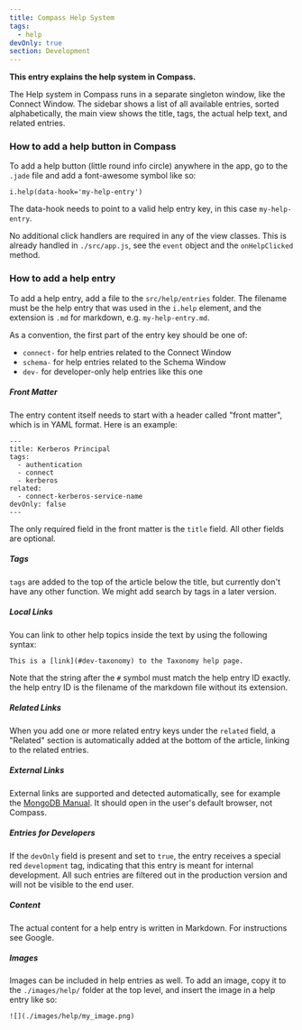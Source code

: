 ```yaml
---
title: Compass Help System
tags:
  - help
devOnly: true
section: Development
---
```


<strong>This entry explains the help system in Compass.</strong>

The Help system in Compass runs in a separate singleton window, like the
Connect Window. The sidebar shows a list of all available entries, sorted
alphabetically, the main view shows the title, tags, the actual help text,
and related entries.

### How to add a help button in Compass

To add a help button (little round info circle) anywhere in the app, go to
the `.jade` file and add a font-awesome symbol like so:

```
i.help(data-hook='my-help-entry')
```

The data-hook needs to point to a valid help entry key, in this case
`my-help-entry`.

No additional click handlers are required in any of the view classes. This
is already handled in `./src/app.js`, see the `event` object and the
`onHelpClicked` method.  


### How to add a help entry

To add a help entry, add a file to the `src/help/entries` folder.
The filename must be the help entry that was used in the `i.help`
element, and the extension is `.md` for markdown, e.g. `my-help-entry.md`.

As a convention, the first part of the entry key should be one of:

- `connect-` for help entries related to the Connect Window
- `schema-` for help entries related to the Schema Window
- `dev-` for developer-only help entries like this one


##### Front Matter

The entry content itself needs to start with a header called "front matter",
which is in YAML format. Here is an example:

```
---
title: Kerberos Principal
tags:
  - authentication
  - connect
  - kerberos
related:
  - connect-kerberos-service-name
devOnly: false
---
```

The only required field in the front matter is the `title` field. All other
fields are optional.

##### Tags

`tags` are added to the top of the article below the title, but currently
don't have any other function. We might add search by tags in a later version.

##### Local Links

You can link to other help topics inside the text by using the following syntax:

```
This is a [link](#dev-taxonomy) to the Taxonomy help page.
```

Note that the string after the `#` symbol must match the help entry ID exactly.
the help entry ID is the filename of the markdown file without its extension.

##### Related Links

When you add one or more related entry keys under the `related` field, a
"Related" section is automatically added at the bottom of the article, linking
to the related entries.

##### External Links

External links are supported and detected automatically, see for example the
[MongoDB Manual](https://docs.mongodb.org/manual/). It should open in the user's
default browser, not Compass.

##### Entries for Developers

If the `devOnly` field is present and set to `true`, the entry receives
a special red `development` tag, indicating that this entry is meant for
internal development. All such entries are filtered out in the production
version and will not be visible to the end user.

##### Content

The actual content for a help entry is written in Markdown. For instructions
see Google.

##### Images

Images can be included in help entries as well. To add an image, copy it
to the `./images/help/` folder at the top level, and insert the image in
a help entry like so:

```
![](./images/help/my_image.png)
```
